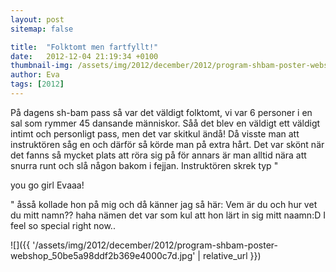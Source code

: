 ```yaml
---
layout: post
sitemap: false

title:  "Folktomt men fartfyllt!"
date:   2012-12-04 21:19:34 +0100
thumbnail-img: /assets/img/2012/december/2012/program-shbam-poster-webshop_50be5a98ddf2b369e4000c7d.jpg
author: Eva
tags: [2012]
---
```


På dagens sh-bam pass så var det väldigt folktomt, vi var 6 personer i en sal som rymmer 45 dansande människor. Såå det blev en väldigt ett väldigt intimt och personligt pass, men det var skitkul ändå! Då visste man att instruktören såg en och därför så körde man på extra hårt. Det var skönt när det fanns så mycket plats att röra sig på för annars är man alltid nära att snurra runt och slå någon bakom i fejjan. Instruktören skrek typ " 

you go girl Evaaa!

" åsså kollade hon på mig och då känner jag så här: Vem är du och hur vet du mitt namn?? haha nämen det var som kul att hon lärt in sig mitt naamn:D I feel so special right now..

![]({{ '/assets/img/2012/december/2012/program-shbam-poster-webshop_50be5a98ddf2b369e4000c7d.jpg'  | relative_url }})

